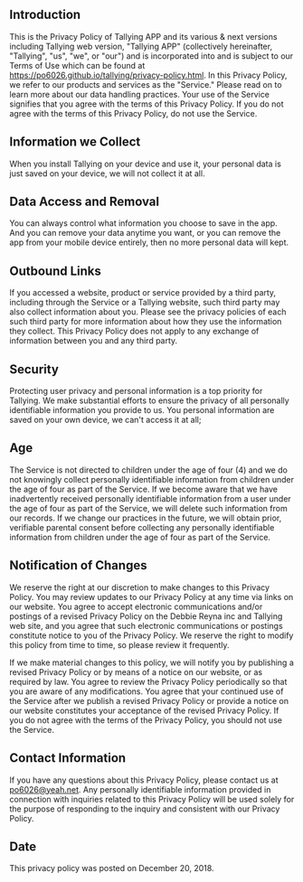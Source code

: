 ## Introduction
This is the Privacy Policy of Tallying APP and its various & next versions including Tallying web version, "Tallying APP" (collectively hereinafter, "Tallying", "us", "we", or "our") and is incorporated into and is subject to our Terms of Use which can be found at https://po6026.github.io/tallying/privacy-policy.html. In this Privacy Policy, we refer to our products and services as the "Service." Please read on to learn more about our data handling practices. Your use of the Service signifies that you agree with the terms of this Privacy Policy. If you do not agree with the terms of this Privacy Policy, do not use the Service.

## Information we Collect
When you install Tallying on your device and use it, your personal data is just saved on your device, we will not collect it at all.

## Data Access and Removal
You can always control what information you choose to save in the app. And you can remove your data anytime you want, or you can remove the app from your mobile device entirely, then no more personal data will kept.

## Outbound Links
If you accessed a website, product or service provided by a third party, including through the Service or a Tallying website, such third party may also collect information about you. Please see the privacy policies of each such third party for more information about how they use the information they collect. This Privacy Policy does not apply to any exchange of information between you and any third party.

## Security
Protecting user privacy and personal information is a top priority for Tallying. We make substantial efforts to ensure the privacy of all personally identifiable information you provide to us. You personal information are saved on your own device, we can't access it at all;

## Age
The Service is not directed to children under the age of four (4) and we do not knowingly collect personally identifiable information from children under the age of four as part of the Service. If we become aware that we have inadvertently received personally identifiable information from a user under the age of four as part of the Service, we will delete such information from our records. If we change our practices in the future, we will obtain prior, verifiable parental consent before collecting any personally identifiable information from children under the age of four as part of the Service.

## Notification of Changes
We reserve the right at our discretion to make changes to this Privacy Policy. You may review updates to our Privacy Policy at any time via links on our website. You agree to accept electronic communications and/or postings of a revised Privacy Policy on the Debbie Reyna inc and Tallying web site, and you agree that such electronic communications or postings constitute notice to you of the Privacy Policy. We reserve the right to modify this policy from time to time, so please review it frequently.

If we make material changes to this policy, we will notify you by publishing a revised Privacy Policy or by means of a notice on our website, or as required by law. You agree to review the Privacy Policy periodically so that you are aware of any modifications. You agree that your continued use of the Service after we publish a revised Privacy Policy or provide a notice on our website constitutes your acceptance of the revised Privacy Policy. If you do not agree with the terms of the Privacy Policy, you should not use the Service.

## Contact Information
If you have any questions about this Privacy Policy, please contact us at po6026@yeah.net. Any personally identifiable information provided in connection with inquiries related to this Privacy Policy will be used solely for the purpose of responding to the inquiry and consistent with our Privacy Policy.

## Date
This privacy policy was posted on December 20, 2018.
